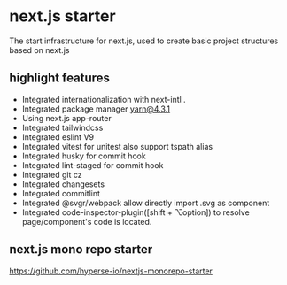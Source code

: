 # next.js starter

The start infrastructure for next.js, used to create basic project structures based on next.js

## highlight features

- Integrated internationalization with next-intl .
- Integrated package manager yarn@4.3.1
- Using next.js app-router
- Integrated tailwindcss
- Integrated eslint V9
- Integrated vitest for unitest also support tspath alias
- Integrated husky for commit hook
- Integrated lint-staged for commit hook
- Integrated git cz
- Integrated changesets
- Integrated commitlint
- Integrated @svgr/webpack allow directly import .svg as component
- Integrated code-inspector-plugin([shift + ⌥option]) to resolve page/component's code is located.

## next.js mono repo starter

https://github.com/hyperse-io/nextjs-monorepo-starter

